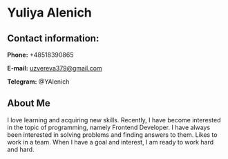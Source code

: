 # **Yuliya Alenich**

## **Contact information:**

**Phone:** +48518390865

**E-mail:** uzvereva379@gmail.com

**Telegram:** @YAlenich



## **About Me**

I love learning and acquiring new skills.
Recently, I have become interested in the topic of programming, namely Frontend Developer. I have always been interested in solving problems and finding answers to them. Likes to work in a team.
When I have a goal and interest, I am ready to work hard and hard.

